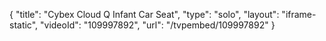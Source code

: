 {
    "title": "Cybex Cloud Q Infant Car Seat",
    "type": "solo",
    "layout": "iframe-static",
    "videoId": "109997892",
    "url": "\/tvpembed\/109997892"
}